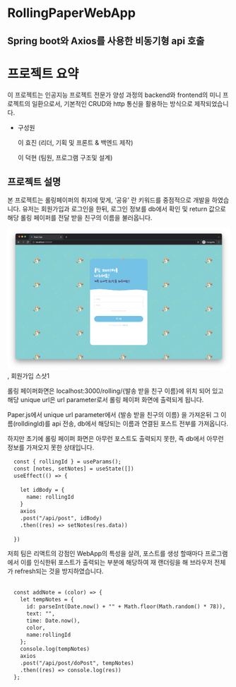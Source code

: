 # RollingPaperWebApp



## Spring boot와 Axios를 사용한  비동기형 api 호출 

# 프로젝트 요약
이 프로젝트는 인공지능 프로젝트 전문가 양성 과정의 backend와 frontend의 미니 프로젝트의 일환으로서, 기본적인 CRUD와 http 통신을 활용하는 방식으로 제작되었습니다.

- 구성원

  이 효진 (리더, 기획 및 프론트 & 백엔드 제작)
  
  이 덕현 (팀원, 프로그램 구조및 설계)


## 프로젝트 설명

본 프로젝트는 롤링페이퍼의 취지에 맞게, ‘공유’ 란 키워드를 중점적으로 개발을 하였습니다. 유저는 회원가입과 로그인을 한뒤, 로그인 정보를 db에서 확인 및 return 값으로 해당 롤링 페이퍼를 전달 받을 친구의 이름을 불러옵니다. 


![login](/frontend/src/images/login.png), 회원가입 스샷1


롤링 페이퍼화면은 localhost:3000/rolling/{발송 받을 친구 이름}에 위치 되어 있고 해당 unique url은 url parameter로서 롤링 페이퍼 화면에 출력되게 됩니다.

Paper.js에서 unique url parameter에서 {발송 받을 친구의 이름} 을 가져온뒤 그 이름(rolldingId)를 api 전송, db에서 해당되는 이름과 연결된 포스트 전부를 가져옵니다.

하지만 초기에 롤링 페이퍼 화면은 아무런 포스트도 출력되지 못한, 즉 db에서 아무런 정보를 가져오지 못한 상태입니다.


```Jsx
  const { rollingId } = useParams();
  const [notes, setNotes] = useState([])
  useEffect(() => {

    let idBody = {
      name: rollingId
    }
    axios
    .post("/api/post", idBody)
    .then((res) => setNotes(res.data))
    
  })
```
저희 팀은 리액트의 강점인 WebApp의 특성을 살려, 포스트를 생성 할때마다 프로그램에서 이를 인식한뒤 포스트가 출력되는 부분에 해당하여 재 랜더링을 해 브라우저 전체가 refresh되는 것을 방지하였습니다. 
```Jsx
    
  const addNote = (color) => {
    let tempNotes = {
      id: parseInt(Date.now() + "" + Math.floor(Math.random() * 78)),
      text: "",
      time: Date.now(),
      color,
      name:rollingId
    };
    console.log(tempNotes)
    axios
    .post("/api/post/doPost", tempNotes)
    .then((res) => console.log(res))
  };
```



```Java

  
    
